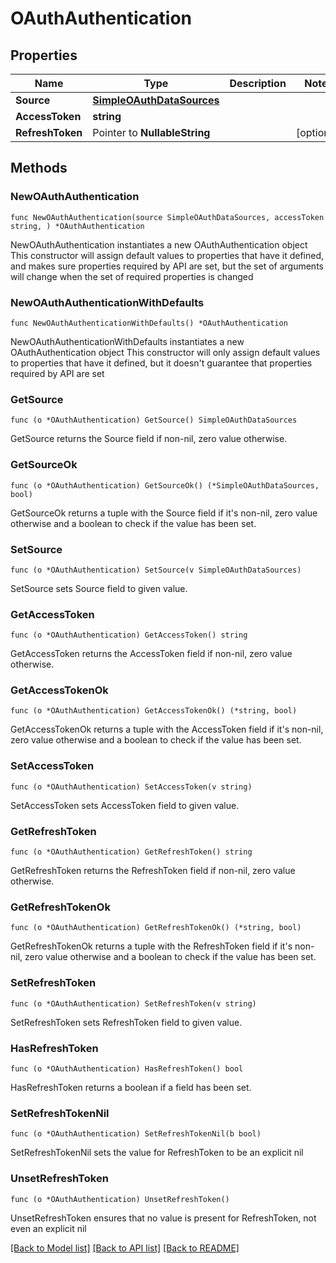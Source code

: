 # OAuthAuthentication

## Properties

Name | Type | Description | Notes
------------ | ------------- | ------------- | -------------
**Source** | [**SimpleOAuthDataSources**](SimpleOAuthDataSources.md) |  | 
**AccessToken** | **string** |  | 
**RefreshToken** | Pointer to **NullableString** |  | [optional] 

## Methods

### NewOAuthAuthentication

`func NewOAuthAuthentication(source SimpleOAuthDataSources, accessToken string, ) *OAuthAuthentication`

NewOAuthAuthentication instantiates a new OAuthAuthentication object
This constructor will assign default values to properties that have it defined,
and makes sure properties required by API are set, but the set of arguments
will change when the set of required properties is changed

### NewOAuthAuthenticationWithDefaults

`func NewOAuthAuthenticationWithDefaults() *OAuthAuthentication`

NewOAuthAuthenticationWithDefaults instantiates a new OAuthAuthentication object
This constructor will only assign default values to properties that have it defined,
but it doesn't guarantee that properties required by API are set

### GetSource

`func (o *OAuthAuthentication) GetSource() SimpleOAuthDataSources`

GetSource returns the Source field if non-nil, zero value otherwise.

### GetSourceOk

`func (o *OAuthAuthentication) GetSourceOk() (*SimpleOAuthDataSources, bool)`

GetSourceOk returns a tuple with the Source field if it's non-nil, zero value otherwise
and a boolean to check if the value has been set.

### SetSource

`func (o *OAuthAuthentication) SetSource(v SimpleOAuthDataSources)`

SetSource sets Source field to given value.


### GetAccessToken

`func (o *OAuthAuthentication) GetAccessToken() string`

GetAccessToken returns the AccessToken field if non-nil, zero value otherwise.

### GetAccessTokenOk

`func (o *OAuthAuthentication) GetAccessTokenOk() (*string, bool)`

GetAccessTokenOk returns a tuple with the AccessToken field if it's non-nil, zero value otherwise
and a boolean to check if the value has been set.

### SetAccessToken

`func (o *OAuthAuthentication) SetAccessToken(v string)`

SetAccessToken sets AccessToken field to given value.


### GetRefreshToken

`func (o *OAuthAuthentication) GetRefreshToken() string`

GetRefreshToken returns the RefreshToken field if non-nil, zero value otherwise.

### GetRefreshTokenOk

`func (o *OAuthAuthentication) GetRefreshTokenOk() (*string, bool)`

GetRefreshTokenOk returns a tuple with the RefreshToken field if it's non-nil, zero value otherwise
and a boolean to check if the value has been set.

### SetRefreshToken

`func (o *OAuthAuthentication) SetRefreshToken(v string)`

SetRefreshToken sets RefreshToken field to given value.

### HasRefreshToken

`func (o *OAuthAuthentication) HasRefreshToken() bool`

HasRefreshToken returns a boolean if a field has been set.

### SetRefreshTokenNil

`func (o *OAuthAuthentication) SetRefreshTokenNil(b bool)`

 SetRefreshTokenNil sets the value for RefreshToken to be an explicit nil

### UnsetRefreshToken
`func (o *OAuthAuthentication) UnsetRefreshToken()`

UnsetRefreshToken ensures that no value is present for RefreshToken, not even an explicit nil

[[Back to Model list]](../README.md#documentation-for-models) [[Back to API list]](../README.md#documentation-for-api-endpoints) [[Back to README]](../README.md)


